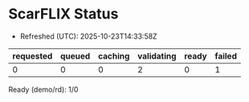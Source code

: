 ﻿# ScarFLIX Status

* Refreshed (UTC): 2025-10-23T14:33:58Z

| requested | queued | caching | validating | ready | failed |
|-----------|--------|---------|------------|-------|--------|
| 0 | 0 | 0 | 2 | 0 | 1 |

Ready (demo/rd): 1/0
